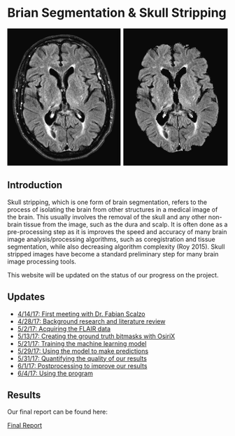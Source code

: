 # Brian Segmentation & Skull Stripping 

<div style="text-align:center"><img src ="public/front.png" /></div>

## Introduction

Skull stripping, which is one form of brain segmentation, refers to the 
process of isolating the brain from other structures in a medical image 
of the brain. This usually involves the removal of the skull and any other 
non-brain tissue from the image, such as the dura and scalp. It is often 
done as a pre-processing step as it is improves the speed and accuracy of 
many brain image analysis/processing algorithms, such as coregistration and 
tissue segmentation, while also decreasing algorithm complexity (Roy 2015). 
Skull stripped images have become a standard preliminary step for many 
brain image processing tools. 

This website will be updated on the status of our progress on the project.

## Updates

* [4/14/17: First meeting with Dr. Fabian Scalzo](meeting.md)
* [4/28/17: Background research and literature review](lit-review.md) 
* [5/2/17: Acquiring the FLAIR data](data.md)
* [5/13/17: Creating the ground truth bitmasks with OsiriX](bitmasks.md)
* [5/21/17: Training the machine learning model](training.md)
* [5/29/17: Using the model to make predictions](predictions.md)
* [5/31/17: Quantifying the quality of our results](dice.md)
* [6/1/17: Postprocessing to improve our results](optimize.md)
* [6/4/17: Using the program](using.md)

## Results

Our final report can be found here:

[Final Report](/public/report/report.pdf)